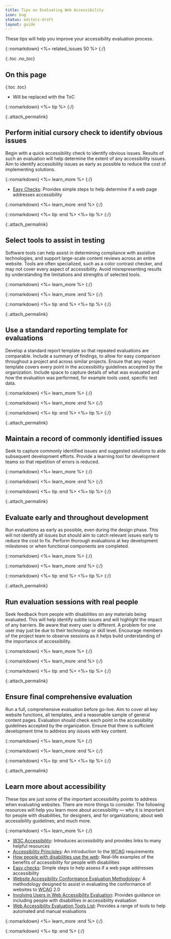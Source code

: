```yaml
---
title: Tips on Evaluating Web Accessibility
icon: bug
status: editors-draft
layout: guide
---
```


These tips will help you improve your accessibility evaluation process.

{::nomarkdown}
<%= related_issues 50 %>
{:/}

{:.toc .no_toc}
## On this page

{:toc .toc}
* Will be replaced with the ToC

{::nomarkdown}
<%= tip %>
{:/}

{:.attach_permalink}
## Perform initial cursory check to identify obvious issues

Begin with a quick accessibility check to identify obvious issues. Results of such an evaluation will help determine the extent of any accessibility issues. Aim to identify accessibility issues as early as possible to reduce the cost of implementing solutions.

{::nomarkdown}
<%= learn_more %>
{:/}

* [Easy Checks](/WAI/eval/preliminary): Provides simple steps to help determine if a web page addresses accessibility

{::nomarkdown}
<%= learn_more :end %>
{:/}

{::nomarkdown}
<%= tip :end %>
<%= tip %>
{:/}

{:.attach_permalink}
## Select tools to assist in testing

Software tools can help assist in determining compliance with assistive technologies, and support large-scale content reviews across an entire website. Tools are often specialized, such as a color contrast checker, and may not cover every aspect of accessibility. Avoid misrepresenting results by understanding the limitations and strengths of selected tools.

{::nomarkdown}
<%= learn_more %>
{:/}

{::nomarkdown}
<%= learn_more :end %>
{:/}

{::nomarkdown}
<%= tip :end %>
<%= tip %>
{:/}

{:.attach_permalink}
## Use a standard reporting template for evaluations

Develop a standard report template so that repeated evaluations are comparable. Include a summary of findings, to allow for easy comparison throughout a project and across similar projects. Ensure that any report template covers every point in the accessibility guidelines accepted by the organization. Include space to capture details of what was evaluated and how the evaluation was performed, for example tools used, specific test data.

{::nomarkdown}
<%= learn_more %>
{:/}

{::nomarkdown}
<%= learn_more :end %>
{:/}

{::nomarkdown}
<%= tip :end %>
<%= tip %>
{:/}

{:.attach_permalink}
## Maintain a record of commonly identified issues

Seek to capture commonly identified issues and suggested solutions to aide subsequent development efforts. Provide a learning tool for development teams so that repetition of errors is reduced.

{::nomarkdown}
<%= learn_more %>
{:/}

{::nomarkdown}
<%= learn_more :end %>
{:/}

{::nomarkdown}
<%= tip :end %>
<%= tip %>
{:/}

{:.attach_permalink}
## Evaluate early and throughout development

Run evaluations as early as possible, even during the design phase. This will not identify all issues but should aim to catch relevant issues early to reduce the cost to fix. Perform thorough evaluations at key development milestones or when functional components are completed.

{::nomarkdown}
<%= learn_more %>
{:/}

{::nomarkdown}
<%= learn_more :end %>
{:/}

{::nomarkdown}
<%= tip :end %>
<%= tip %>
{:/}

{:.attach_permalink}
## Run evaluation sessions with real people

Seek feedback from people with disabilities on any materials being evaluated. This will help identify subtle issues and will highlight the impact of any barriers. Be aware that every user is different. A problem for one user may just be due to their technology or skill level. Encourage members of the project team to observe sessions as it helps build understanding of the importance of accessibility.

{::nomarkdown}
<%= learn_more %>
{:/}

{::nomarkdown}
<%= learn_more :end %>
{:/}

{::nomarkdown}
<%= tip :end %>
<%= tip %>
{:/}

{:.attach_permalink}
## Ensure final comprehensive evaluation

Run a full, comprehensive evaluation before go-live. Aim to cover all key website functions, all templates, and a reasonable sample of general content pages. Evaluation should check each point in the accessibility guidelines accepted by the organization. Ensure that there is sufficient development time to address any issues with key content.

{::nomarkdown}
<%= learn_more %>
{:/}

{::nomarkdown}
<%= learn_more :end %>
{:/}

{::nomarkdown}
<%= tip :end %>
<%= tip %>
{:/}

{:.attach_permalink}
## Learn more about accessibility

These tips are just some of the important accessibility points to address when evaluating websites. There are more things to consider. The following resources will help you learn more about accessibility — why it is important for people with disabilities, for designers, and for organizations; about web accessibility guidelines; and much more. 


{::nomarkdown}
<%= learn_more %>
{:/}

* [<abbr title="World Wide Web Consortium">W3C</abbr> Accessibility](/standards/webdesign/accessibility): Introduces accessibility and provides links to many helpful resources
* [Accessibility Principles](/WAI/intro/people-use-web/principles): An introduction to the <abbr title="Web Content Accessibility Guidelines">WCAG</abbr> requirements
* [How people with disabilities use the web](/WAI/intro/people-use-web): Real-life examples of the benefits of accessibility for people with disabilities
* [Easy checks](/WAI/eval/preliminary.html): Simple steps to help assess if a web page addresses accessibility
* [Website Accessibility Conformance Evaluation Methodology](/WAI/eval/conformance.html): A methodology designed to assist in evaluating the conformance of websites to <abbr title="Web Content Accessibility Guidelines">WCAG</abbr> 2.0
* [Involving Users in Web Accessibility Evaluation](/WAI/eval/users.html): Provides guidance on including people with disabilities in accessibility evaluation
* [Web Accessibility Evaluation Tools List](/WAI/ER/tools/): Provides a range of tools to help automated and manual evaluations

{::nomarkdown}
<%= learn_more :end %>
{:/}

{::nomarkdown}
<%= tip :end %>
{:/}
